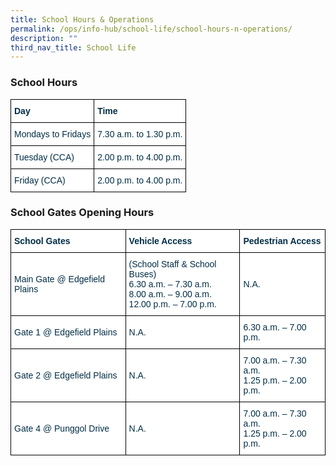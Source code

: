 ```yaml
---
title: School Hours & Operations
permalink: /ops/info-hub/school-life/school-hours-n-operations/
description: ""
third_nav_title: School Life
---
```

### School Hours

<style type="text/css">
.tg  {border-collapse:collapse;border-spacing:0;}
.tg td{border-color:black;border-style:solid;border-width:1px;font-family:Arial, sans-serif;font-size:14px;
  overflow:hidden;padding:10px 5px;word-break:normal;}
.tg th{border-color:black;border-style:solid;border-width:1px;font-family:Arial, sans-serif;font-size:14px;
  font-weight:normal;overflow:hidden;padding:10px 5px;word-break:normal;}
.tg .tg-67ya{background-color:#FFF;color:#002D46;text-align:left;vertical-align:middle}
.tg .tg-h1v5{background-color:#FFF;color:#002D46;font-weight:bold;text-align:left;vertical-align:top}
</style>
<table class="tg">
<thead>
  <tr>
    <th class="tg-h1v5">Day<br></th>
    <th class="tg-h1v5">Time<br></th>
  </tr>
</thead>
<tbody>
  <tr>
    <td class="tg-67ya">Mondays to Fridays<br></td>
    <td class="tg-67ya">7.30 a.m. to 1.30 p.m.<br></td>
  </tr>
  <tr>
    <td class="tg-67ya">Tuesday (CCA)<br></td>
    <td class="tg-67ya">2.00 p.m. to 4.00 p.m.<br></td>
  </tr>
  <tr>
    <td class="tg-67ya">Friday (CCA)</td>
    <td class="tg-67ya">2.00 p.m. to 4.00 p.m.</td>
  </tr>
</tbody>
</table>

### School Gates Opening Hours

<style type="text/css">
.tg  {border-collapse:collapse;border-spacing:0;}
.tg td{border-color:black;border-style:solid;border-width:1px;font-family:Arial, sans-serif;font-size:14px;
  overflow:hidden;padding:10px 5px;word-break:normal;}
.tg th{border-color:black;border-style:solid;border-width:1px;font-family:Arial, sans-serif;font-size:14px;
  font-weight:normal;overflow:hidden;padding:10px 5px;word-break:normal;}
.tg .tg-67ya{background-color:#FFF;color:#002D46;text-align:left;vertical-align:middle}
.tg .tg-h1v5{background-color:#FFF;color:#002D46;font-weight:bold;text-align:left;vertical-align:top}
.tg .tg-vd2a{background-color:#FFF;color:#002D46;text-align:left;vertical-align:top}
</style>
<table class="tg">
<thead>
  <tr>
    <th class="tg-h1v5">School Gates<br></th>
    <th class="tg-h1v5">Vehicle Access<br></th>
    <th class="tg-h1v5">Pedestrian Access<br></th>
  </tr>
</thead>
<tbody>
  <tr>
    <td class="tg-67ya">Main Gate @ Edgefield Plains<br></td>
    <td class="tg-vd2a"><span style="background-color:initial">(School Staff &amp; School Buses)</span><br><span style="background-color:initial">6.30 a.m. – 7.30 a.m.</span><br><span style="background-color:initial">8.00 a.m. – 9.00 a.m.</span><br><span style="background-color:initial">12.00 p.m. – 7.00 p.m.</span></td>
    <td class="tg-67ya">N.A.<br></td>
  </tr>
  <tr>
    <td class="tg-67ya">Gate 1 @ Edgefield Plains<br></td>
    <td class="tg-67ya">N.A.<br></td>
    <td class="tg-67ya">6.30 a.m. – 7.00 p.m.<br></td>
  </tr>
  <tr>
    <td class="tg-67ya">Gate 2 @ Edgefield Plains<br></td>
    <td class="tg-67ya">N.A.<br></td>
    <td class="tg-vd2a"><span style="background-color:initial">7.00 a.m. – 7.30 a.m.</span><br><span style="background-color:initial">1.25 p.m. – 2.00 p.m.</span></td>
  </tr>
  <tr>
    <td class="tg-67ya">Gate 4 @ Punggol Drive<br></td>
    <td class="tg-67ya">N.A.<br></td>
    <td class="tg-vd2a"><span style="background-color:initial">7.00 a.m. – 7.30 a.m.</span><br><span style="background-color:initial">1.25 p.m. – 2.00 p.m.</span></td>
  </tr>
</tbody>
</table>